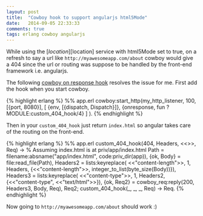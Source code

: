```yaml
---
layout: post
title:  "Cowboy hook to support angularjs html5Mode"
date:   2014-09-05 22:33:33
comments: true
tags: erlang cowboy angularjs
---
```


While using the [$location][$location] service with html5Mode set to true,
on a refresh to say a url like `http://myawesomeapp.com/about`
cowboy would give a 404 since the url or routing was suppose to be handled by 
the front-end framework i.e. angularjs.

The following [cowboy on response hook][cowboy-hooks] resolves the issue for me.
First add the hook when you start cowboy.

{% highlight erlang %}
%% app.erl
cowboy:start_http(my_http_listener, 100,
    [{port, 8080}],
    [
        {env, [{dispatch, Dispatch}]},
        {onresponse, fun ?MODULE:custom_404_hook/4}
    ]
).
{% endhighlight %}

Then in your `custom_404_hook` just return `index.html` so angular takes care
of the routing on the front-end.

{% highlight erlang %}
%% app.erl
custom_404_hook(404, Headers, <<>>, Req) ->
    % Assuming index.html is at priv/app/index.html
    Path = filename:absname("app/index.html", code:priv_dir(app)),
    {ok, Body} = file:read_file(Path),
    Headers2 = lists:keyreplace(
                   <<"content-length">>, 1, Headers,
                   {<<"content-length">>, integer_to_list(byte_size(Body))}),
    Headers3 = lists:keyreplace(
                   <<"content-type">>, 1, Headers2,
                   {<<"content-type", <<"text/html">>}),
    {ok, Req2} = cowboy_req:reply(200, Headers3, Body, Req),
    Req2;
custom_404_hook(_, _, _, Req) ->
    Req.
{% endhighlight %}

Now going to `http://myawesomeapp.com/about` should work :)

[$location]: https://docs.angularjs.org/guide/$location
[cowboy-hooks]: http://ninenines.eu/docs/en/cowboy/1.0/guide/hooks/

